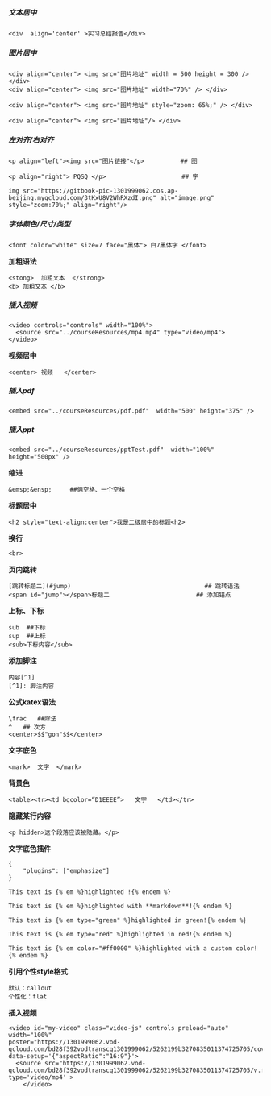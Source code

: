 ##### 文本居中

```
<div  align='center' >实习总结报告</div>
```

##### 图片居中

```
<div align="center"> <img src="图片地址" width = 500 height = 300 /> </div>
<div align="center"> <img src="图片地址" width="70%" /> </div>
```

```
<div align="center"> <img src="图片地址" style="zoom: 65%;" /> </div>
```

```
<div align="center"> <img src="图片地址"/> </div>
```

##### 左对齐/右对齐

```
<p align="left"><img src="图片链接"</p>          ## 图
```

```
<p align="right"> PQSQ </p>                     ## 字
```

```
img src="https://gitbook-pic-1301999062.cos.ap-beijing.myqcloud.com/3tKxU8V2WhRXzdI.png" alt="image.png" style="zoom:70%;" align="right"/>
```

##### 字体颜色/尺寸/类型

```
<font color="white" size=7 face="黑体"> 白7黑体字 </font>
```

**加粗语法**

```
<stong>  加粗文本  </strong>
<b> 加粗文本 </b>
```

##### 插入视频

```
<video controls="controls" width="100%">
  <source src="../courseResources/mp4.mp4" type="video/mp4">
</video>
```

**视频居中**

```
<center> 视频   </center>
```

##### 插入pdf

```
<embed src="../courseResources/pdf.pdf"  width="500" height="375" />
```

##### 插入ppt

```
<embed src="../courseResources/pptTest.pdf"  width="100%" height="500px" />
```

**缩进**

```
&emsp;&ensp;     ##俩空格、一个空格
```

**标题居中**

```
<h2 style="text-align:center">我是二级居中的标题<h2>
```

**换行**

```
<br>
```

**页内跳转**

```
[跳转标题二](#jump)                                     ## 跳转语法
<span id="jump"></span>标题二                        ## 添加锚点
```

**上标、下标**

```
sub  ##下标
sup  ##上标
<sub>下标内容</sub>
```

**添加脚注**

```
内容[^1]
[^1]: 脚注内容
```

**公式katex语法**

```
\frac   ##除法
^   ## 次方
<center>$$"gon"$$</center> 
```

**文字底色**

```
<mark>  文字  </mark>
```

**背景色**

```
<table><tr><td bgcolor=“D1EEEE”>   文字   </td></tr>
```

**隐藏某行内容**

```
<p hidden>这个段落应该被隐藏。</p>
```

**文字底色插件**

```
{
    "plugins": ["emphasize"]
}
```

```
This text is {% em %}highlighted !{% endem %}

This text is {% em %}highlighted with **markdown**!{% endem %}

This text is {% em type="green" %}highlighted in green!{% endem %}

This text is {% em type="red" %}highlighted in red!{% endem %}

This text is {% em color="#ff0000" %}highlighted with a custom color!{% endem %}
```

**引用个性style格式**

```
默认：callout
个性化：flat
```

**插入视频**

```
<video id="my-video" class="video-js" controls preload="auto" width="100%"
poster="https://1301999062.vod-qcloud.com/bd28f392vodtranscq1301999062/5262199b3270835011374725705/coverBySnapshot/coverBySnapshot_10_0.jpg" data-setup='{"aspectRatio":"16:9"}'>
  <source src="https://1301999062.vod-qcloud.com/bd28f392vodtranscq1301999062/5262199b3270835011374725705/v.f80000.mp4" type='video/mp4' >
    </video>
```

